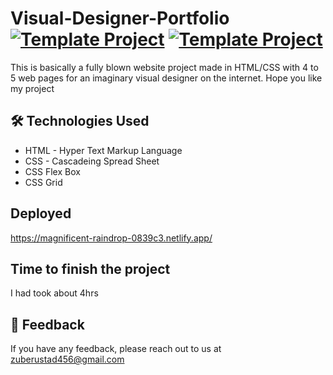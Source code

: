 # Visual-Designer-Portfolio [![Template Project](https://img.shields.io/badge/Template-Project-red)](http://www.gnu.org/licenses/agpl-3.0) [![Template Project](https://img.shields.io/badge/Technologies%20-HTML%2FCSS-brightgreen)](http://www.gnu.org/licenses/agpl-3.0)

This is basically a fully blown website project made in HTML/CSS with 4 to 5 web pages for an imaginary visual designer on the internet.
Hope you like my project

## 🛠 Technologies Used
  - HTML - Hyper Text Markup Language
  - CSS - Cascadeing Spread Sheet
  - CSS Flex Box
  - CSS Grid

## Deployed

https://magnificent-raindrop-0839c3.netlify.app/




##   Time to finish the project
I had took about 4hrs

## 👀 Feedback
If you have any feedback, please reach out to us at zuberustad456@gmail.com

